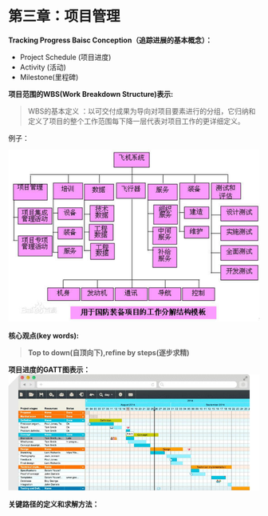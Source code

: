 # 第三章：项目管理

**Tracking Progress Baisc Conception（追踪进展的基本概念）：**

* Project Schedule \(项目进度\)
* Activity \(活动\)
* Milestone\(里程碑\)

**项目范围的WBS\(**Work Breakdown Structure**\)表示:**

> WBS的基本定义 ：以可交付成果为导向对项目要素进行的分组，它归纳和定义了项目的整个工作范围每下降一层代表对项目工作的更详细定义。

例子：

![](/assets/0824ab18972bd407d72b1bd979899e510fb30922.jpg)

**核心观点\(key words\):**

> **Top to down\(自顶向下\),refine by steps\(逐步求精\)**

**项目进度的GATT图表示：**![](/assets/timg.jpg)

**关键路径的定义和求解方法：**

